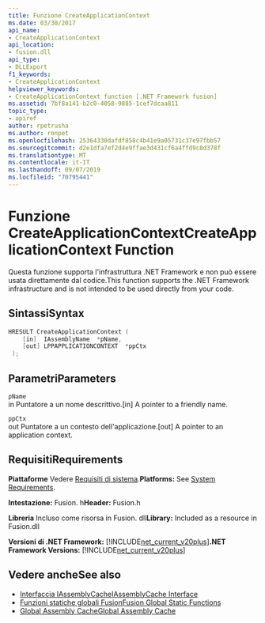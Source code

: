 ```yaml
---
title: Funzione CreateApplicationContext
ms.date: 03/30/2017
api_name:
- CreateApplicationContext
api_location:
- fusion.dll
api_type:
- DLLExport
f1_keywords:
- CreateApplicationContext
helpviewer_keywords:
- CreateApplicationContext function [.NET Framework fusion]
ms.assetid: 7bf8a141-b2c0-4058-9885-1cef7dcaa811
topic_type:
- apiref
author: rpetrusha
ms.author: ronpet
ms.openlocfilehash: 25364330dafdf858c4b41e9a05731c37e97fbb57
ms.sourcegitcommit: d2e1dfa7ef2d4e9ffae3d431cf6a4ffd9c8d378f
ms.translationtype: MT
ms.contentlocale: it-IT
ms.lasthandoff: 09/07/2019
ms.locfileid: "70795441"
---
```

# <a name="createapplicationcontext-function"></a><span data-ttu-id="d237d-102">Funzione CreateApplicationContext</span><span class="sxs-lookup"><span data-stu-id="d237d-102">CreateApplicationContext Function</span></span>
<span data-ttu-id="d237d-103">Questa funzione supporta l'infrastruttura .NET Framework e non può essere usata direttamente dal codice.</span><span class="sxs-lookup"><span data-stu-id="d237d-103">This function supports the .NET Framework infrastructure and is not intended to be used directly from your code.</span></span>  
  
## <a name="syntax"></a><span data-ttu-id="d237d-104">Sintassi</span><span class="sxs-lookup"><span data-stu-id="d237d-104">Syntax</span></span>  
  
```cpp  
HRESULT CreateApplicationContext (  
    [in]  IAssemblyName  *pName,  
    [out] LPPAPPLICATIONCONTEXT  *ppCtx  
 );  
```  
  
## <a name="parameters"></a><span data-ttu-id="d237d-105">Parametri</span><span class="sxs-lookup"><span data-stu-id="d237d-105">Parameters</span></span>  
 `pName`  
 <span data-ttu-id="d237d-106">in Puntatore a un nome descrittivo.</span><span class="sxs-lookup"><span data-stu-id="d237d-106">[in] A pointer to a friendly name.</span></span>  
  
 `ppCtx`  
 <span data-ttu-id="d237d-107">out Puntatore a un contesto dell'applicazione.</span><span class="sxs-lookup"><span data-stu-id="d237d-107">[out] A pointer to an application context.</span></span>  
  
## <a name="requirements"></a><span data-ttu-id="d237d-108">Requisiti</span><span class="sxs-lookup"><span data-stu-id="d237d-108">Requirements</span></span>  
 <span data-ttu-id="d237d-109">**Piattaforme** Vedere [Requisiti di sistema](../../get-started/system-requirements.md).</span><span class="sxs-lookup"><span data-stu-id="d237d-109">**Platforms:** See [System Requirements](../../get-started/system-requirements.md).</span></span>  
  
 <span data-ttu-id="d237d-110">**Intestazione:** Fusion. h</span><span class="sxs-lookup"><span data-stu-id="d237d-110">**Header:** Fusion.h</span></span>  
  
 <span data-ttu-id="d237d-111">**Libreria** Incluso come risorsa in Fusion. dll</span><span class="sxs-lookup"><span data-stu-id="d237d-111">**Library:** Included as a resource in Fusion.dll</span></span>  
  
 <span data-ttu-id="d237d-112">**Versioni di .NET Framework:** [!INCLUDE[net_current_v20plus](../../../../includes/net-current-v20plus-md.md)]</span><span class="sxs-lookup"><span data-stu-id="d237d-112">**.NET Framework Versions:** [!INCLUDE[net_current_v20plus](../../../../includes/net-current-v20plus-md.md)]</span></span>  
  
## <a name="see-also"></a><span data-ttu-id="d237d-113">Vedere anche</span><span class="sxs-lookup"><span data-stu-id="d237d-113">See also</span></span>

- [<span data-ttu-id="d237d-114">Interfaccia IAssemblyCache</span><span class="sxs-lookup"><span data-stu-id="d237d-114">IAssemblyCache Interface</span></span>](iassemblycache-interface.md)
- [<span data-ttu-id="d237d-115">Funzioni statiche globali Fusion</span><span class="sxs-lookup"><span data-stu-id="d237d-115">Fusion Global Static Functions</span></span>](fusion-global-static-functions.md)
- [<span data-ttu-id="d237d-116">Global Assembly Cache</span><span class="sxs-lookup"><span data-stu-id="d237d-116">Global Assembly Cache</span></span>](../../app-domains/gac.md)
